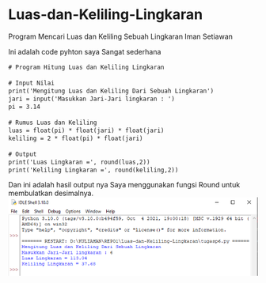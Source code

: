 # Luas-dan-Keliling-Lingkaran
Program Mencari Luas dan Keliling Sebuah Lingkaran
Iman Setiawan

Ini adalah code pyhton saya
Sangat sederhana
~~~
# Program Hitung Luas dan Keliling Lingkaran

# Input Nilai
print('Mengitung Luas dan Keliling Dari Sebuah Lingkaran')
jari = input('Masukkan Jari-Jari lingkaran : ')
pi = 3.14

# Rumus Luas dan Keliling
luas = float(pi) * float(jari) * float(jari)
keliling = 2 * float(pi) * float(jari)

# Output
print('Luas Lingkaran =', round(luas,2))
print('Keliling Lingkaran =', round(keliling,2))
~~~

Dan ini adalah hasil output nya
Saya menggunakan fungsi Round untuk membulatkan desimalnya.
![screenshot output](screenshot/ss2.png)

